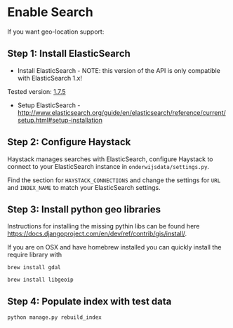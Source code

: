 Enable Search
=============

If you want geo-location support:

## Step 1: Install ElasticSearch

* Install ElasticSearch - NOTE: this version of the API is only compatible with ElasticSearch 1.x!

 Tested version: [1.7.5](https://www.elastic.co/downloads/past-releases/elasticsearch-1-7-5)

* Setup ElasticSearch - http://www.elasticsearch.org/guide/en/elasticsearch/reference/current/setup.html#setup-installation

## Step 2: Configure Haystack

Haystack manages searches with ElasticSearch, configure Haystack to connect to your ElasticSearch instance 
in ```onderwijsdata/settings.py```.

Find the section for ```HAYSTACK_CONNECTIONS``` and change the settings for ```URL``` and ```INDEX_NAME``` to match your 
ElasticSearch settings.

## Step 3: Install python geo libraries

Instructions for installing the missing pythin libs can be found here https://docs.djangoproject.com/en/dev/ref/contrib/gis/install/.

If you are on OSX and have homebrew installed you can quickly install the require library with

    brew install gdal
    
    brew install libgeoip
    
## Step 4: Populate index with test data

    python manage.py rebuild_index
